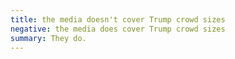 ```yaml
---
title: the media doesn't cover Trump crowd sizes
negative: the media does cover Trump crowd sizes
summary: They do.
---
```

